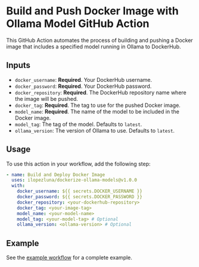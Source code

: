 # Build and Push Docker Image with Ollama Model GitHub Action

This GitHub Action automates the process of building and pushing a Docker image that includes a specified model running in Ollama to DockerHub.

## Inputs

- `docker_username`: **Required**. Your DockerHub username.
- `docker_password`: **Required**. Your DockerHub password.
- `docker_repository`: **Required**. The DockerHub repository name where the image will be pushed.
- `docker_tag`: **Required**. The tag to use for the pushed Docker image.
- `model_name`: **Required**. The name of the model to be included in the Docker image.
- `model_tag`: The tag of the model. Defaults to `latest`.
- `ollama_version`: The version of Ollama to use. Defaults to `latest`.

## Usage

To use this action in your workflow, add the following step:

```yaml
- name: Build and Deploy Docker Image
  uses: ilopezluna/dockerize-ollama-models@v1.0.0
  with:
    docker_username: ${{ secrets.DOCKER_USERNAME }}
    docker_password: ${{ secrets.DOCKER_PASSWORD }}
    docker_repository: <your-dockerhub-repository>
    docker_tag: <your-image-tag>
    model_name: <your-model-name>
    model_tag: <your-model-tag> # Optional
    ollama_version: <ollama-version> # Optional
```

## Example
See the [example workflow](.github/workflows/build_image.yml) for a complete example.
